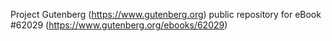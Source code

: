 Project Gutenberg (https://www.gutenberg.org) public repository for eBook #62029 (https://www.gutenberg.org/ebooks/62029)
